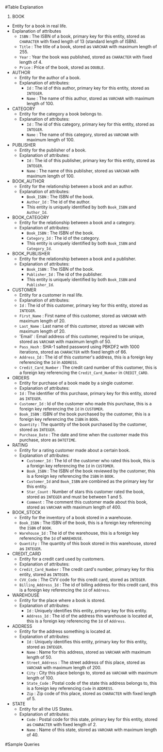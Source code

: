 #Table Explanation
1. BOOK
  - Entity for a book in real life.
  - Explanation of attributes
    - `ISBN` : The ISBN of a book, primary key for this entity, stored as `CHARACTER` with fixed length of 13 (standard length of ISBN).
    - `Title` : The title of a book, stored as `VARCHAR` with maximum length of 255.
    - `Year` : Year the book was published, stored as `CHARACTER` with fixed length of 4.
    - `Price` : Price of the book, stored as `DOUBLE`.
- AUTHOR
  - Entity for the author of a book.
  - Explanation of attributes:
    - `Id` : The id of this author, primary key for this entity, stored as `INTEGER`.
    - `Name` : The name of this author, stored as `VARCHAR` with maximum length of 100.
- CATEGORY
  - Entity for the category a book belongs to.
  - Explanation of attributes:
    - `Id` : The id of this category, primary key for this entity, stored as `INTEGER`.
    - `Name` : The name of this category, stored as `VARCHAR` with maximum length of 100.
- PUBLISHER
  - Entity for the publisher of a book.
  - Explanation of attributes:
    - `Id` : The id of this publisher, primary key for this entity, stored as `INTEGER`.
    - `Name` : The name of this publisher, stored as `VARCHAR` with maximum length of 100.
- BOOK_AUTHOR
  - Entity for the relationship between a book and an author.
  - Explanation of attributes:
    - `Book_ISBN` : The ISBN of the book.
    - `Author_Id` : The id of the author.
    - This entity is uniquely identified by both `Book_ISBN` and `Author_Id`.
- BOOK_CATEGORY
  - Entity for the relationship between a book and a category.
  - Explanation of attributes:
    - `Book_ISBN` : The ISBN of the book.
    - `Category_Id` : The id of the category.
    - This entity is uniquely identified by both `Book_ISBN` and `Category_Id`.
- BOOK_PUBLISHER
  - Entity for the relationship between a book and a publisher.
  - Explanation of attributes:
    - `Book_ISBN` : The ISBN of the book.
    - `Publisher_Id` : The id of the publisher.
    - This entity is uniquely identified by both `Book_ISBN` and `Publisher_Id`.
- CUSTOMER
  - Entity for a customer in real life.
  - Explanation of attributes:
   - `Id` : The id of this customer, primary key for this entity, stored as `INTEGER`.
   - `First_Name` : First name of this customer, stored as `VARCHAR` with maximum length of 20.
   - `Last_Name` : Last name of this customer, stored as `VARCHAR` with maximum length of 20.
   - 'Email' : Email address of this customer, required to be unique, stored as `VARCHAR` with maximum length of 50.
   - `Pass_Hash` : SHA-1 salted password using PBKDF2 with 1000 iterations, stored as `CHARACTER` with fixed length of 66.
   - `Address_Id` : The id of this customer's address, this is a foreign key referencing the `Id` in `ADDRESS`.
   - `Credit_Card_Number` : The credit card number of this customer, this is a foreign key referencing the `Credit_Card_Number` in `CREDIT_CARD`.
- ORDERS
  - Entity for purchase of a book made by a single customer.
  - Explanation of attributes:
   - `Id` : The identifier of this purchase, primary key for this entity, stored as `INTEGER`.
   - `Customer_Id` : Id of the customer who made this purchase, this is a foreign key referencing the `Id` in `CUSTOMER`.
   - `Book_ISBN` : ISBN of the book purchased by the customer, this is a foreign key referencing the `ISBN` in `BOOk`.
   - `Quantity` : The quantity of the book purchased by the customer, stored as `INTEGER`.
   - `Purchase_Date` : The date and time when the customer made this purchase, store as `DATETIME`.
- RATING
  - Entity for a rating customer made about a certain book.
  - Explanation of attributes:
    - `Customer_Id` : The Id of the customer who rated this book, this is a foreign key referencing the `Id` in `CUSTOMER`.
    - `Book_ISBN` : The ISBN of the book reviewed by the customer, this is a foreign key referencing the `ISBN` in `BOOK`.
    - `Customer_Id` and `Book_ISBN` are combined as the primary key for this entity.
    - `Star_Count` : Number of stars this customer rated the book, stored as `INTEGER` and must be between 1 and 5.
    - `Comment` : The comment this customer made about this book, stored as `VARCHAR` with maximum length of 400.
- BOOK_STOCK
  - Entity for the inventory of a book stored in a warehouse.
  - `Book_ISBN` : The ISBN of the book, this is a foreign key referencing the `ISBN` of `BOOK`.
  - `Warehouse_Id` : The id of the warehouse, this is a foreign key referencing the `Id` of `WAREHOUSE`.
  - `Quantity` : The quantity of this book stored in this warehouse, stored as `INTEGER`.
- CREDIT_CARD
  - Entity for a credit card used by customers.
  - Explanation of attributes:
   - `Credit_Card_Number` : The credit card's number, primary key for this entity, stored as `INTEGER`.
   - `CVV_Code` : The CVV code for this credit card, stored as `INTEGER`.
   - `Billing_Address_Id` : The id of billing address for this credit card, this is a foreign key referencing the `Id` of `Address`.
- WAREHOUSE
  - Entity for the place where a book is stored.
  - Explanation of attributes:
    - `Id` : Uniquely identifies this entity, primary key for this entity.
    - `Address_Id` : The id of the address this warehouse is located at, this is a foreign key referencing the `Id` of `Address`.
- ADDRESS
  - Entity for the address something is located at.
  - Explanation of attributes:
    - `Id` : Uniquely identifies this entity, primary key for this entity, stored as `INTEGER`.
    - `Name` : Name for this address, stored as `VARCHAR` with maximum length of 50.
    - `Street_Address` : The street address of this place, stored as `VARCHAR` with maximum length of 200.
    - `City` : City this place belongs to, stored as `VARCHAR` with maximum length of 100.
    - `State_Code` : Postal code of the state this address belongs to, this is a foreign key referencing `Code` in `ADDRESS`.
    - `Zip` : Zip code of this place, stored as `CHARACTER` with fixed length of 5.
- STATE
  - Entity for all the US States.
  - Explanation of attributes:
    - `Code` : Postal code for this state, primary key for this entity, stored as `CHARACTER` with fixed length of 2.
    - `Name` : Name of this state, stored as `VARCHAR` with maximum length of 40.

#Sample Queries
